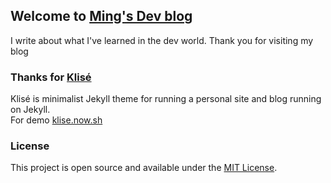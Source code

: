 ## Welcome to [Ming's Dev blog](https://keimindev.github.io/)

I write about what I've learned in the dev world. 
Thank you for visiting my blog



### Thanks for [Klisé](https://github.com/piharpi/jekyll-klise.git)

Klisé is minimalist Jekyll theme for running a personal site and blog running on Jekyll.<br>
For demo <a href="https://klise.now.sh" target="_blank" rel="noopener">klise.now.sh</a>

### License

This project is open source and available under the [MIT License](LICENSE).
